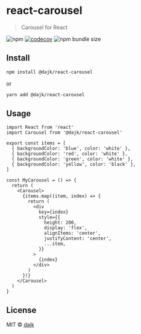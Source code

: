 # react-carousel

> Carousel for React

![npm](https://img.shields.io/npm/v/@dajk/react-carousel/latest)
[![codecov](https://codecov.io/gh/dajk/react-carousel/branch/master/graph/badge.svg)](https://codecov.io/gh/dajk/react-carousel)
![npm bundle size](https://img.shields.io/bundlephobia/minzip/@dajk/react-carousel/latest)

## Install

```bash
npm install @dajk/react-carousel
```

or

```bash
yarn add @dajk/react-carousel
```

## Usage

```tsx
import React from 'react'
import Carousel from '@dajk/react-carousel'

export const items = [
  { backgroundColor: 'blue', color: 'white' },
  { backgroundColor: 'red', color: 'white' },
  { backgroundColor: 'green', color: 'white' },
  { backgroundColor: 'yellow', color: 'black' },
]

const MyCarousel = () => {
  return (
    <Carousel>
      {items.map((item, index) => {
        return (
          <div
            key={index}
            style={{
              height: 200,
              display: 'flex',
              alignItems: 'center',
              justifyContent: 'center',
              ...item,
            }}
          >
            {index}
          </div>
        )
      })}
    </Carousel>
  )
}
```

## License

MIT © [dajk](https://github.com/dajk)
